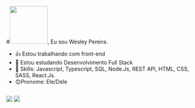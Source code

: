 #<img width="100px" src="https://media1.tenor.com/m/jL_bZlLb50wAAAAC/olaf-hey.gif">, Eu sou Wesley Pereira.
- 👍 Estou trabalhando com front-end
- 🌱 Estou estudando Desenvolvimento Full Stack
- 🔨 Skills: Javascript, Typescript, SQL, Node.Js, REST API, HTML, CSS, SASS, React.Js.
-  😊Pronome: Ele/Dele
##

<div> 
  <a href = "mailto:wgmpdeveloper@gmail.com"><img src="https://img.shields.io/badge/-Gmail-%23333?style=for-the-badge&logo=gmail&logoColor=white" target="_blank"></a>
  <a href=https://www.linkedin.com/in/wgmp-developer/" target="_blank"><img src="https://img.shields.io/badge/-LinkedIn-%230077B5?style=for-the-badge&logo=linkedin&logoColor=white" target="_blank"></a> 
  
</div>
